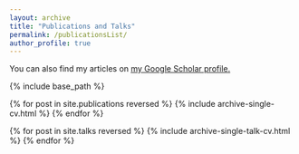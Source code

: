 ```yaml
---
layout: archive
title: "Publications and Talks"
permalink: /publicationsList/
author_profile: true
---
```


<!--{% if author.googlescholar %}-->
  You can also find my articles on <u><a href="{{author.googlescholar}}">my Google Scholar profile</a>.</u>
<!--{% endif %}-->

{% include base_path %}

{% for post in site.publications reversed %}
  {% include archive-single-cv.html %}
{% endfor %}


{% for post in site.talks reversed %}
  {% include archive-single-talk-cv.html %}
{% endfor %}
